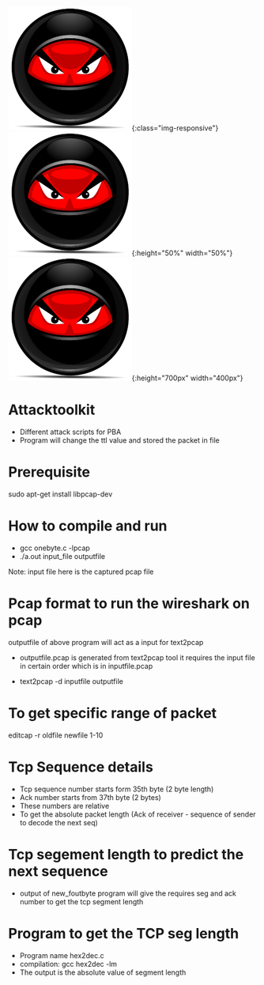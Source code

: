 ![Attacker](attacker.png){:class="img-responsive"}
![Attacker](attacker.png){:height="50%" width="50%"}
![Attacker](attacker.png){:height="700px" width="400px"}
# Attacktoolkit

* Different attack scripts for PBA
* Program will change the ttl value and stored the packet in file

# Prerequisite

sudo apt-get install libpcap-dev

# How to compile and run

* gcc onebyte.c -lpcap
* ./a.out input_file outputfile

Note: input file here is the captured pcap file 

# Pcap format to run the wireshark on pcap

outputfile of above program will act as a input for text2pcap

* outputfile.pcap is generated from text2pcap tool it requires the 
input file in certain order which is in inputfile.pcap

* text2pcap -d inputfile outputfile

# To get specific range of packet

editcap -r oldfile newfile 1-10

# Tcp Sequence details

* Tcp sequence number starts form 35th byte (2 byte length)
* Ack number starts from 37th byte (2 bytes)
* These numbers are relative 
* To get the absolute packet length (Ack of receiver - sequence of sender to decode the next seq)

# Tcp segement length to predict the next sequence

* output of new_foutbyte program will give the requires seg and ack number to get the tcp segment length

# Program to get the TCP seg length

* Program name hex2dec.c 
* compilation: gcc hex2dec -lm
* The output is the absolute value of segment length
